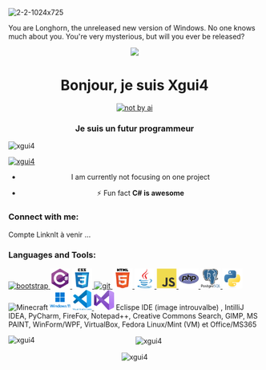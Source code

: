 ![2-2-1024x725](https://github.com/user-attachments/assets/18ce8728-af34-4414-ae6e-aa020b555575)

 You are Longhorn, the unreleased new version of Windows. No one knows much about you. You're very mysterious, but will you ever be released?
<center>
<a href="https://neuro.nya.pub/fun/ostan" target="new">
<img src="https://neuro.nya.pub/fun/ostan/longhorn.jpg" border="0">
</a><br>

<h1 align="center">Bonjour, je suis Xgui4</h1> <a href=" https://notbyai.fyi"> <img src="https://notbyai.fyi/img/written-by-human-not-by-ai-white.svg" alt="not by ai"> </a>
<h3 align="center">Je suis un futur programmeur</h3>

<p align="left"> <img src="https://komarev.com/ghpvc/?username=xgui4&label=Profile%20views&color=0e75b6&style=flat" alt="xgui4" /> </p>

<p align="left"> <a href="https://github.com/ryo-ma/github-profile-trophy"><img src="https://github-profile-trophy.vercel.app/?username=xgui4" alt="xgui4" /></a> </p>

- I am currently not focusing on one project 

- ⚡ Fun fact **C# is awesome**

<h3 align="left">Connect with me:</h3>
<p align="left"> Compte Linknlt à venir ... 
</p>

<h3 align="left">Languages and Tools:</h3>
<p align="left"> <a href="https://getbootstrap.com" target="_blank" rel="noreferrer"> <img src="https://raw.githubusercontent.com/devicons/devicon/master/icons/bootstrap/bootstrap-wordmark.svg" alt="bootstrap" width="40" height="40"/> </a> <a href="https://www.w3schools.com/cpp/" target="_blank" rel="noreferrer"> <!-- Pas encore <img src="https://raw.githubusercontent.com/devicons/devicon/master/icons/cplusplus/cplusplus-original.svg" alt="cplusplus" width="40" height="40"/> </a> --> <a href="https://www.w3schools.com/cs/" target="_blank" rel="noreferrer"> <img src="https://raw.githubusercontent.com/devicons/devicon/master/icons/csharp/csharp-original.svg" alt="csharp" width="40" height="40"/> </a> <a href="https://www.w3schools.com/css/" target="_blank" rel="noreferrer"> <img src="https://raw.githubusercontent.com/devicons/devicon/master/icons/css3/css3-original-wordmark.svg" alt="css3" width="40" height="40"/> </a> <a href="https://git-scm.com/" target="_blank" rel="noreferrer"> <img src="https://www.vectorlogo.zone/logos/git-scm/git-scm-icon.svg" alt="git" width="40" height="40"/> </a> <a href="https://www.w3.org/html/" target="_blank" rel="noreferrer"> <img src="https://raw.githubusercontent.com/devicons/devicon/master/icons/html5/html5-original-wordmark.svg" alt="html5" width="40" height="40"/> </a> <a href="https://www.java.com" target="_blank" rel="noreferrer"> <img src="https://raw.githubusercontent.com/devicons/devicon/master/icons/java/java-original.svg" alt="java" width="40" height="40"/> </a> <a href="https://developer.mozilla.org/en-US/docs/Web/JavaScript" target="_blank" rel="noreferrer"> <img src="https://raw.githubusercontent.com/devicons/devicon/master/icons/javascript/javascript-original.svg" alt="javascript" width="40" height="40"/> </a> <a href="https://www.php.net" target="_blank" rel="noreferrer"> <img src="https://raw.githubusercontent.com/devicons/devicon/master/icons/php/php-original.svg" alt="php" width="40" height="40"/> </a> <a href="https://www.postgresql.org" target="_blank" rel="noreferrer"> <img src="https://raw.githubusercontent.com/devicons/devicon/master/icons/postgresql/postgresql-original-wordmark.svg" alt="postgresql" width="40" height="40"/> </a> <a href="https://www.python.org" target="_blank" rel="noreferrer"> <img src="https://raw.githubusercontent.com/devicons/devicon/master/icons/python/python-original.svg" alt="python" width="40" height="40"/> </a> <img src="https://static.wikia.nocookie.net/minecraft_gamepedia/images/a/a4/Grass_Block_%28item%29_BE5.png/revision/latest?cb=20200901112517" href="https://www.minecraft.net" alt="Minecraft" width="40" height="40"> <img src="https://raw.githubusercontent.com/devicons/devicon/6910f0503efdd315c8f9b858234310c06e04d9c0/icons/windows11/windows11-original-wordmark.svg" href="https://www.windows.com" alt="Windows 10/11" width="40" heigth="40"> <a href="https://code.visualstudio.com/"> <img src="https://raw.githubusercontent.com/devicons/devicon/6910f0503efdd315c8f9b858234310c06e04d9c0/icons/vscode/vscode-original-wordmark.svg" alt="VS Code" width="40" heigth="40"> </a> <img src="https://raw.githubusercontent.com/devicons/devicon/6910f0503efdd315c8f9b858234310c06e04d9c0/icons/visualstudio/visualstudio-original.svg" alt="Visual Studio Community" width="40" heigth="40" href="https://visualstudio.microsoft.com/fr/#vs-section"> Eclispe IDE (image introuvalbe) , IntilliJ IDEA, PyCharm, FireFox, Notepad++, Creative Commons Search, GIMP, MS PAINT, WinForm/WPF, VirtualBox, Fedora Linux/Mint (VM) et Office/MS365 </p>

<p><img align="left" src="https://github-readme-stats.vercel.app/api/top-langs?username=xgui4&show_icons=true&locale=en&layout=compact" alt="xgui4" /></p>

<p>&nbsp;<img align="center" src="https://github-readme-stats.vercel.app/api?username=xgui4&show_icons=true&locale=en" alt="xgui4" /></p>

<p><img align="center" src="https://github-readme-streak-stats.herokuapp.com/?user=xgui4&" alt="xgui4" /></p>
